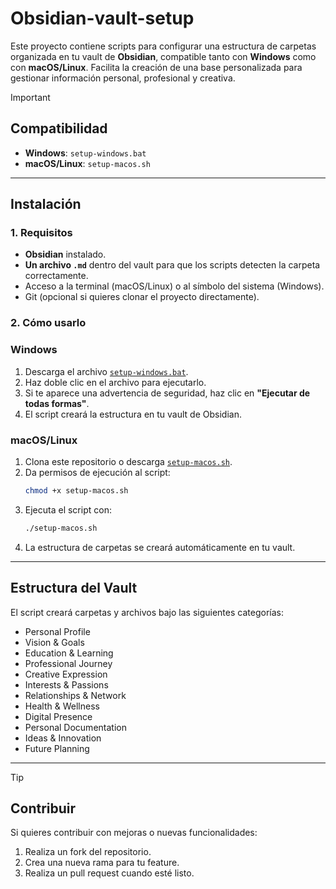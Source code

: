 # Obsidian-vault-setup
Este proyecto contiene scripts para configurar una estructura de carpetas organizada en tu vault de **Obsidian**, compatible tanto con **Windows** como con **macOS/Linux**. Facilita la creación de una base personalizada para gestionar información personal, profesional y creativa.

>[!IMPORTANT]
>## Compatibilidad
>- **Windows**: `setup-windows.bat`
>- **macOS/Linux**: `setup-macos.sh`

---

## Instalación

### 1. Requisitos
- **Obsidian** instalado.
- **Un archivo `.md`** dentro del vault para que los scripts detecten la carpeta correctamente.  
- Acceso a la terminal (macOS/Linux) o al símbolo del sistema (Windows).
- Git (opcional si quieres clonar el proyecto directamente).

### 2. Cómo usarlo

### **Windows**
1. Descarga el archivo [`setup-windows.bat`](setup-windows.bat).
2. Haz doble clic en el archivo para ejecutarlo.
3. Si te aparece una advertencia de seguridad, haz clic en **"Ejecutar de todas formas"**.
4. El script creará la estructura en tu vault de Obsidian.

### **macOS/Linux**
1. Clona este repositorio o descarga [`setup-macos.sh`](setup-macos.sh).
2. Da permisos de ejecución al script:
   ```bash
   chmod +x setup-macos.sh
3. Ejecuta el script con:
   ```bash
   ./setup-macos.sh
4. La estructura de carpetas se creará automáticamente en tu vault.

---

## Estructura del Vault
El script creará carpetas y archivos bajo las siguientes categorías:

* Personal Profile
* Vision & Goals
* Education & Learning
* Professional Journey
* Creative Expression
* Interests & Passions
* Relationships & Network
* Health & Wellness
* Digital Presence
* Personal Documentation
* Ideas & Innovation
* Future Planning

---
> [!TIP]
> ## Contribuir
> Si quieres contribuir con mejoras o nuevas funcionalidades:
> 1. Realiza un fork del repositorio.
> 2. Crea una nueva rama para tu feature.
> 3. Realiza un pull request cuando esté listo.

